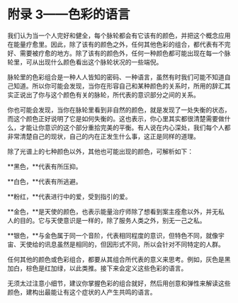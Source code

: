 # 附录 3——色彩的语言

我们认为当一个人完好和健全，每个脉轮都会有它该有的颜色，并把这个概念应用在能量疗愈里。因此，除了该有的颜色之外，任何其他色彩的组合，都代表有不完好、需要被疗愈的地方。除了该有的颜色外，任何一种颜色都可能出现在每一个脉轮里，可从出现什么颜色看出这个脉轮状况的一些端倪。

脉轮里的色彩组合是一种人人皆知的密码、一种语言，虽然有时我们可能不知道自己知道。所以你可能会发现，当你在形容自己和某种颜色的关系时，所用的辞汇其实正说出了你与这个颜色有关的脉轮，所代表的意识部分之间的关系。

你也可能会发现，当你在脉轮里看到非自然的颜色，就是发现了一处失衡的状态，而这个颜色正好说明了它是如何失衡的。这也表示，你心里其实都很清楚需要做什么，才能让你意识的这个部分重拾完美的平衡。有人说在内心深处，我们每个人都非常清楚自己的现状，自己的内在正发生什么事，这正是同样的道理。

除了光谱上的七种颜色以外，其他也可能出现的颜色，可解析如下：

**黑色，**代表有所压抑。

**白色，**代表有所逃避。

**粉红，**代表进行中的爱，受到指引的爱。

**金色，**是天使的颜色，也表示能量治疗师除了想看到案主痊愈以外，并无私人的目的。它与天使意识是一样的，除了服务人类之外，别无一己之私。

**银色，**与金色属于同一个音阶，代表相同程度的意识，但特色不同，就像宇宙、天使给的讯息虽然是相同的，但因形式不同，所以会针对不同特定的人群。

任何其他的颜色或色彩组合，都要从其组合所代表的意义来思考。例如，灰色是黑加白，棕色是红加绿，以此类推。接下来会定义这些色彩的语言。

无须太过注意小细节，建议你掌握色彩的组合就好，然后用创意和弹性来解读这些颜色，建构出最能让有这个症状的人产生共鸣的语言。
